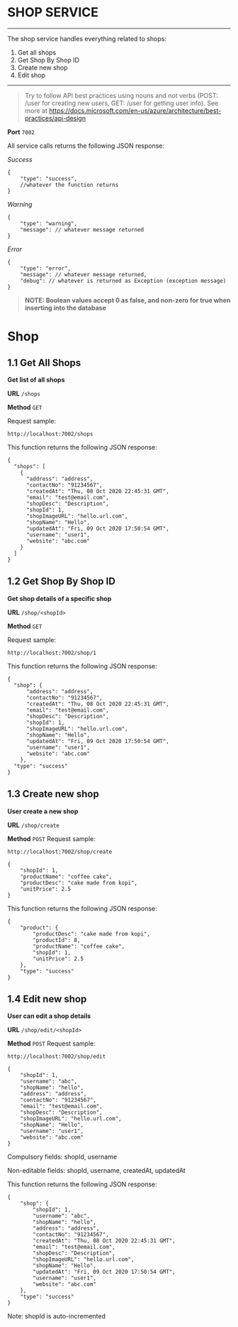# SHOP SERVICE
----------

The shop service handles everything related to shops: 

1. Get all shops
2. Get Shop By Shop ID
3. Create new shop
4. Edit shop

-----------

> Try to follow API best practices using nouns and not verbs (POST: /user for creating new users, GET: /user for getting user info). See more at https://docs.microsoft.com/en-us/azure/architecture/best-practices/api-design 

**Port** `7002`

All service calls returns the following JSON response:

*Success*

```
{
    "type": "success",
    //whatever the function returns
}
```

*Warning*

```
{
    "type": "warning",
    "message": // whatever message returned
}
```

*Error*

```
{
    "type": "error",
    "message": // whatever message returned,
    "debug": // whatever is returned as Exception (exception message)
}
```

> **NOTE: Boolean values accept 0 as false, and non-zero for true when inserting into the database**


# Shop

## 1.1 Get All Shops

**Get list of all shops**

**URL** `/shops`

**Method** `GET`

Request sample:

```
http://localhost:7002/shops
```

This function returns the following JSON response:

```
{
  "shops": [
    {
      "address": "address", 
      "contactNo": "91234567", 
      "createdAt": "Thu, 08 Oct 2020 22:45:31 GMT", 
      "email": "test@email.com", 
      "shopDesc": "Description", 
      "shopId": 1, 
      "shopImageURL": "hello.url.com", 
      "shopName": "Hello", 
      "updatedAt": "Fri, 09 Oct 2020 17:50:54 GMT", 
      "username": "user1", 
      "website": "abc.com"
    }
  ]
}
```

## 1.2 Get Shop By Shop ID

**Get shop details of a specific shop**

**URL** `/shop/<shopId>`

**Method** `GET`

Request sample:

```
http://localhost:7002/shop/1
```

This function returns the following JSON response:

```
{
  "shop": {
      "address": "address", 
      "contactNo": "91234567", 
      "createdAt": "Thu, 08 Oct 2020 22:45:31 GMT", 
      "email": "test@email.com", 
      "shopDesc": "Description", 
      "shopId": 1, 
      "shopImageURL": "hello.url.com", 
      "shopName": "Hello", 
      "updatedAt": "Fri, 09 Oct 2020 17:50:54 GMT", 
      "username": "user1", 
      "website": "abc.com"
    }, 
  "type": "success"
}
```

## 1.3 Create new shop

**User create a new shop**

**URL** `/shop/create`

**Method** `POST`
Request sample:
```
http://localhost:7002/shop/create
```

```
{
	"shopId": 1,
    "productName": "coffee cake",
    "productDesc": "cake made from kopi",
    "unitPrice": 2.5
}
```
This function returns the following JSON response:

```
{
    "product": {
        "productDesc": "cake made from kopi",
        "productId": 8,
        "productName": "coffee cake",
        "shopId": 1,
        "unitPrice": 2.5
    },
    "type": "success"
}
```

## 1.4 Edit new shop

**User can edit a shop details**

**URL** `/shop/edit/<shopId>`

**Method** `POST`
Request sample:
```
http://localhost:7002/shop/edit
```
```
{
	"shopId": 1,
    "username": "abc",
    "shopName": "hello",
    "address": "address", 
    "contactNo": "91234567", 
    "email": "test@email.com", 
    "shopDesc": "Description", 
    "shopImageURL": "hello.url.com", 
    "shopName": "Hello", 
    "username": "user1", 
    "website": "abc.com"
}
```
Compulsory fields: shopId, username

Non-editable fields: shopId, username, createdAt, updatedAt

This function returns the following JSON response:

```
{
    "shop": {
        "shopId": 1,
        "username": "abc",
        "shopName": "hello",
        "address": "address", 
        "contactNo": "91234567", 
        "createdAt": "Thu, 08 Oct 2020 22:45:31 GMT", 
        "email": "test@email.com", 
        "shopDesc": "Description", 
        "shopImageURL": "hello.url.com", 
        "shopName": "Hello", 
        "updatedAt": "Fri, 09 Oct 2020 17:50:54 GMT", 
        "username": "user1", 
        "website": "abc.com"
    },
    "type": "success"
}
```
Note: shopId is auto-incremented